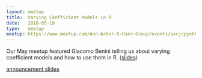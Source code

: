 ```yaml
---
layout: meetup
title:  Varying Coefficient Models in R
date:   2018-05-10
type:   meetup
meetup: https://www.meetup.com/Ann-Arbor-R-User-Group/events/sxcjcpyxhbnb/
---
```


Our May meetup featured Giacomo Benini telling us about varying coefficient models and how to use them in R. ([slides](https://github.com/AnnArborRUserGroup/Presentations/blob/master/2018-05/varying-coefficient-models/VCM_R.pdf))

[announcement slides](https://cdn.rawgit.com/AnnArborRUserGroup/Presentations/8b7e8bb4746352f40f6d0a5dd320b6375b887ff6/2018-05/announcements/announcements.html)
